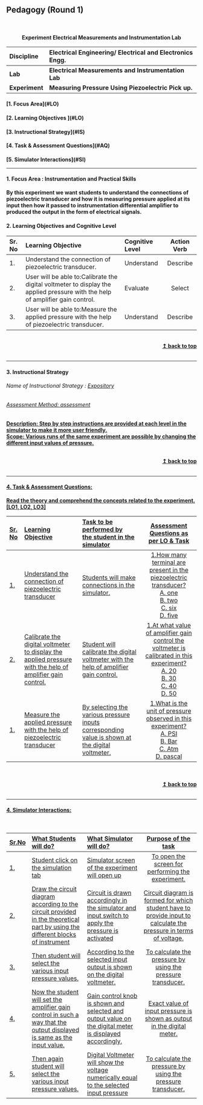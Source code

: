 ## Pedagogy (Round 1)
<p align="center">
<br>
<br>
<b> Experiment Electrical Measurements and Instrumentation Lab  <a name="top"></a> <br>
</p>

<b>Discipline | <b>Electrical Engineering/ Electrical and Electronics Engg.
:--|:--|
<b> Lab | <b>Electrical Measurements and Instrumentation Lab
<b> Experiment|     <b> Measuring Pressure Using Piezoelectric Pick up.


<h4> [1. Focus Area](#LO)
<h4> [2. Learning Objectives ](#LO)
<h4> [3. Instructional Strategy](#IS)
<h4> [4. Task & Assessment Questions](#AQ)
<h4> [5. Simulator Interactions](#SI)
<hr>

<a name="LO"></a>
#### 1. Focus Area : Instrumentation and Practical Skills
By this experiment we want students to understand the connections of piezoelectric transducer and how it is measuring pressure applied at its input then how it passed to instrumentation differential amplifier to produced the output in the form of electrical signals.
#### 2. Learning Objectives and Cognitive Level


Sr. No |	Learning Objective	| Cognitive Level | Action Verb
:--|:--|:--|:-:
1.| Understand the connection of piezoelectric transducer.| Understand | Describe
2.| User will be able to:Calibrate the digital voltmeter to display the applied pressure with the help of amplifier gain control. | Evaluate | Select
3.| User will be able to:Measure the applied pressure with the help of piezoelectric transducer.|Understand | Describe

<br/>
<div align="right">
    <b><a href="#top">↥ back to top</a></b>
</div>
<br/>
<hr>

<a name="IS"></a>
#### 3. Instructional Strategy
###### Name of Instructional Strategy  :    <u> Expository
###### Assessment Method: assessment

<u> <b>Description: </b> Step by step instructions are provided at each level in the simulator to make it more user friendly. </u>
<br>
<u> <b>Scope: </b> Various runs of the same experiment are possible by changing the different input values of pressure. </u>


<br/>
<div align="right">
    <b><a href="#top">↥ back to top</a></b>
</div>
<br/>
<hr>

<a name="AQ"></a>
#### 4. Task & Assessment Questions:

Read the theory and comprehend the concepts related to the experiment. [LO1, LO2, LO3]
<br>

Sr. No |	Learning Objective	| Task to be performed by <br> the student  in the simulator | Assessment Questions as per LO & Task
:--|:--|:--|:-:
1.| Understand the connection of piezoelectric transducer  | Students will make connections in the simulator. | 1.How many terminal are present in the piezoelectric transducer?<br>A. one<br>B. two<br>C. six<br>D. five
2.| Calibrate the digital voltmeter to display the applied pressure with the help of amplifier gain control.   | Student will calibrate the digital voltmeter with the help of amplifier gain control.   | 1.At what value of amplifier gain control the voltmeter is calibrated in this experiment?<br>A. 20<br>B. 30<br>C. 40<br>D. 50
1.| Measure the applied pressure with the help of piezoelectric transducer  | By selecting the various pressure inputs corresponding value is shown at the digital voltmeter.  |1.What is the unit of pressure observed in this experiment?<br>A. PSI<br>B. Bar<br>C. Atm<br>D. pascal
 

 <br>
<br/>
<div align="right">
    <b><a href="#top">↥ back to top</a></b>
</div>
<br/>
<hr>

<a name="SI"></a>

#### 4. Simulator Interactions:
<br>

Sr.No | What Students will do? |	What Simulator will do?	| Purpose of the task
:--|:--|:--|:--:
1.| Student click on the simulation tab | Simulator screen of the experiment will open up  | To open the screen for performing the experiment.
2.| Draw the circuit diagram according to the circuit provided in the theoretical part by using the different blocks of instrument | Circuit is drawn accordingly in the simulator and input switch to apply the pressure is activated  | Circuit diagram is formed for which student have to provide  input to calculate the pressure in terms of voltage.
3.| Then student will select the various input pressure values. | According to the selected input output is shown on the digital voltmeter.  | To calculate the pressure by using the pressure transducer.
4.| Now the student will set the amplifier gain control in such a way that the output displayed is same as the input value. | Gain control knob is shown and selected and output value on the digital meter is displayed accordingly.  | Exact value of input pressure is shown as output in the digital meter.
5.| Then again student will select the various input pressure values. | Digital Voltmeter will show the voltage numerically equal to the selected input pressure  |To calculate the pressure by using the pressure transducer.
